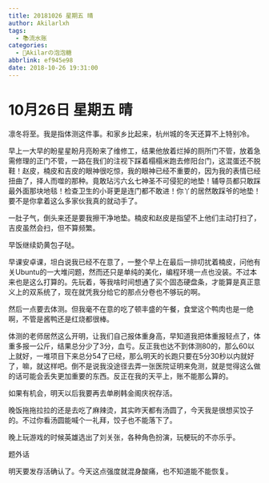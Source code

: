 ```yaml
---
title: 20181026 星期五 晴
author: Akilarlxh
tags:
  - 📚流水账
categories:
  - 🍬Akilarの泡泡糖
abbrlink: ef945e98
date: 2018-10-26 19:31:00
---
```

# 10月26日 星期五 晴

凛冬将至。我是指体测这件事。和家乡比起来，杭州城的冬天还算不上特别冷。

早上一大早的盼星星盼月亮盼来了维修工，结果他放着烂掉的厕所门不管，放着急需修理的正门不管，一路在我们的注视下踩着榻榻米跑去修阳台门，这混蛋还不脱鞋！赵皮，楠皮和吉皮的眼神很吃惊，我的眼神已经不重要的，因为我的表情已经扭曲了，择人而噬的那种。竟敢玷污六幺七神圣不可侵犯的地垫！辅导员都只敢踩最外面那块地毯！检查卫生的小哥更是连门都不敢进！你丫的居然敢踩爷的地垫！要不是你拿着这么多家伙我真的就动手了。

一肚子气，倒头来还是要我擦干净地垫。楠皮和赵皮是指望不上他们主动打扫了，吉皮虽然会扫，但不算频繁。

早饭继续奶黄包子哒。

早课安卓课，坦白说我已经不在意了，一整个早上在最后一排叨扰着楠皮，问他有关Ubuntu的一大堆问题，然而还只是单纯的美化，编程环境一点也没装。不过本来也是这么打算的。先玩着，等我啥时间想通了买个固态硬盘条，才能算是真正意义上的双系统了，现在就凭我分给它的那点分卷也不够玩的啊。

然后一点要去体测。但我毫不在意的吃了顿丰盛的午餐，食堂这个鸭肉也是一绝啊，不管是酱鸭还是红烧都很棒。

体测的老师居然这么开明，让我们自己报体重身高，早知道我把体重报轻点了，体重多报一公斤，结果总分少了3分，血亏。反正我也达不到体测80的，那么60以上就好，一堆项目下来总分54了已经，那么明天的长跑只要在5分30秒以内就好了，嘛，就这样吧。倒不是说我没途径去弄一张医院证明来免测，就是觉得这么做的话可能会丢失更加重要的东西。反正在我的天平上，账不能那么算的。

如果有机会，明天以后我要再去单刷韩金阁庆祝存活。

晚饭拖拖拉拉的还是去吃了麻辣烫，其实昨天都有汤圆了，今天我是很想买饺子的。不过你看汤圆能喊个一礼拜，饺子也不能落下了。

晚上玩游戏的时候英雄选出了刘关张，各种角色扮演，玩梗玩的不亦乐乎。

题外话

明天要发存活确认了。今天这点强度就混身酸痛，也不知道能不能恢复。





